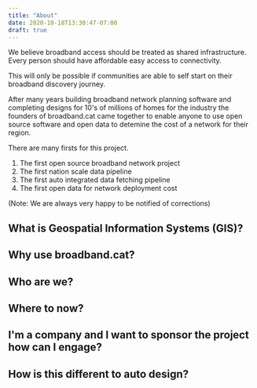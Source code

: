 ```yaml
---
title: "About"
date: 2020-10-18T13:30:47-07:00
draft: true
---
```


We believe broadband access should be treated as shared infrastructure. Every person should have affordable easy access to connectivity.

This will only be possible if communities are able to self start on their broadband discovery journey.

After many years building broadband network planning software and completing designs for 10's of millions of homes for the industry the founders of broadband.cat came together to enable anyone to use open source software and open data to detemine the cost of a network for their region.

There are many firsts for this project.

1. The first open source broadband network project
2. The first nation scale data pipeline
3. The first auto integrated data fetching pipeline
4. The first open data for network deployment cost

(Note: We are always very happy to be notified of corrections)


## What is Geospatial Information Systems (GIS)?

## Why use broadband.cat?

## Who are we?

## Where to now?

## I'm a company and I want to sponsor the project how can I engage?

## How is this different to auto design?